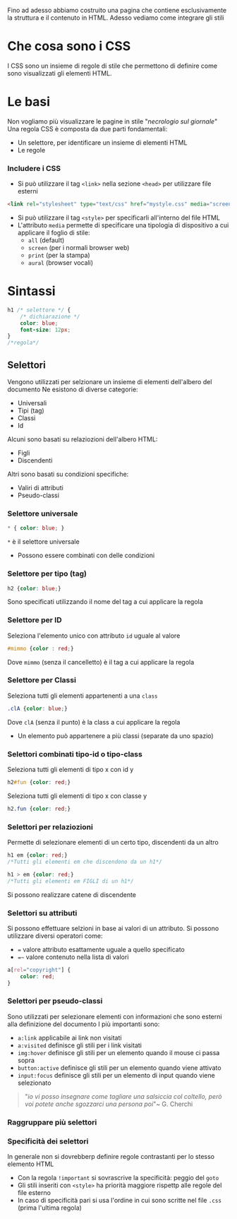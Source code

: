 
Fino ad adesso abbiamo costruito una pagina che contiene esclusivamente la struttura e il contenuto in HTML.
Adesso vediamo come integrare gli stili

# Che cosa sono i CSS
I CSS sono un insieme di regole di stile che permettono di definire come sono visualizzati gli elementi HTML.

# Le basi
Non vogliamo più visualizzare le pagine in stile "*necrologio sul giornale*" 
Una regola CSS è composta da due parti fondamentali:
- Un selettore, per identificare un insieme di elementi HTML
- Le regole

### Includere i CSS
- Si può utilizzare il tag `<link>` nella sezione `<head>` per utilizzare file esterni
```html
<link rel="stylesheet" type="text/css" href="mystyle.css" media="screen">
```
- Si può utilizzare il tag `<style>` per specificarli all'interno del file HTML
- L'attributo `media` permette di specificare una tipologia di dispositivo a cui applicare il foglio di stile:
	- `all` (default)
	- `screen` (per i normali browser web)
	- `print` (per la stampa)
	- `aural` (browser vocali)

# Sintassi

```css
h1 /* selettore */ { 
	/* dichiarazione */
	color: blue;
	font-size: 12px;
}
/*regola*/
```
## Selettori
Vengono utilizzati per selzionare un insieme di elementi dell'albero del documento
Ne esistono di diverse categorie:
- Universali
- Tipi (tag)
- Classi
- Id

Alcuni sono basati su relaziozioni dell'albero HTML:
- Figli
- Discendenti

Altri sono basati su condizioni specifiche:
- Valiri di attributi
- Pseudo-classi

### Selettore universale
```css
* { color: blue; }
```
`*` è il selettore universale
- Possono essere combinati con delle condizioni

### Selettore per tipo (tag)
```css
h2 {color: blue;}
```

Sono specificati utilizzando il nome del tag a cui applicare la regola

### Selettore per ID
Seleziona l'elemento unico con attributo `id` uguale al valore
```css
#mimmo {color : red;}
```
Dove `mimmo` (senza il cancelletto) è il tag a cui applicare la regola
### Selettore per Classi
Seleziona tutti gli elementi appartenenti a una `class`
```css
.clA {color: blue;}
```
Dove `clA` (senza il punto) è la class a cui applicare la regola
- Un elemento può appartenere a più classi (separate da uno spazio)

### Selettori combinati tipo-id o tipo-class
Seleziona tutti gli elementi di tipo x con id y
```css
h2#fun {color: red;}
```

Seleziona tutti gli elementi di tipo x con classe y
```css
h2.fun {color: red;}
```

### Selettori per relaziozioni
Permette di selezionare elementi di un certo tipo, discendenti da un altro
```css
h1 em {color: red;}
/*Tutti gli elementi em che discendono da un h1*/
```

```css
h1 > em {color: red;}
/*Tutti gli elementi em FIGLI di un h1*/
```

Si possono realizzare catene di discendente

### Selettori su attributi
Si possono effettuare selzioni in base ai valori di un attributo.
Si possono utilizzare diversi operatori come:
- `=` valore attributo esattamente uguale a quello specificato
- `=~` valore contenuto nella lista di valori
```css
a[rel="copyright"] {
	color: red;
}
```

### Selettori per pseudo-classi
Sono utilizzati per selezionare elementi con informazioni che sono esterni alla definizione del documento
I più importanti sono:
- `a:link` applicabile ai link non visitati
- `a:visited` definisce gli stili per i link visitati
- `img:hover` definisce gli stili per un elemento quando il mouse ci passa sopra
- `button:active` definisce gli stili per un elemento quando viene attivato
- `input:focus` definisce gli stili per un elemento di input quando viene selezionato

> "*io vi posso insegnare come tagliare una salsiccia col coltello, però voi potete anche sgozzarci una persona poi*"~ G. Cherchi

### Raggruppare più selettori

### Specificità dei selettori
In generale non si dovrebberp definire regole contrastanti per lo stesso elemento HTML
- Con la regola `!important` si sovrascrive la specificità: peggio del `goto`
- Gli stili inseriti con `<style>` ha priorità maggiore rispettp alle regole del file esterno
- In caso di specificità pari si usa l'ordine in cui sono scritte nel file `.css` (prima l'ultima regola)

